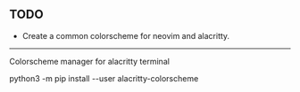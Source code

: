 
## TODO

- Create a common colorscheme for neovim and alacritty.



---
Colorscheme manager for alacritty terminal

python3 -m pip install --user alacritty-colorscheme


